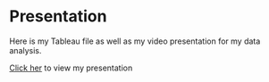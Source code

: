 # Presentation

Here is my Tableau file as well as my video presentation for my data analysis.

[Click her](https://youtu.be/ULx7uByScY0) to view my presentation
